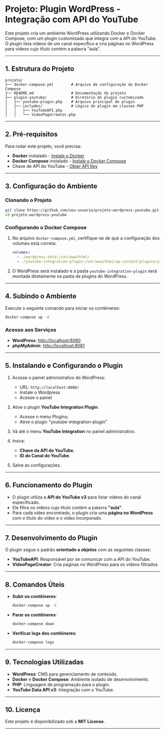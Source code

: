 
# **Projeto: Plugin WordPress - Integração com API do YouTube**

Este projeto cria um ambiente WordPress utilizando Docker e Docker Compose, com um plugin customizado que integra com a API do YouTube. O plugin lista vídeos de um canal específico e cria páginas no WordPress para vídeos cujo título contém a palavra "aula".

---

## **1. Estrutura do Projeto**

```
projeto/
├── docker-compose.yml        # Arquivo de configuração do Docker Compose
├── README.md                 # Documentação do projeto
├── plugin-youtube/           # Diretório do plugin customizado
│   ├── youtube-plugin.php    # Arquivo principal do plugin
│   ├── includes/             # Lógica do plugin em classes PHP
│   │   ├── YouTubeAPI.php
│   │   └── VideoPageCreator.php
```

---

## **2. Pré-requisitos**

Para rodar este projeto, você precisa:

- **Docker** instalado - [Instale o Docker](https://www.docker.com/get-started)
- **Docker Compose** instalado - [Instale o Docker Compose](https://docs.docker.com/compose/)
- Chave de API do YouTube - [Obter API Key](https://console.cloud.google.com/)

---

## **3. Configuração do Ambiente**

### **Clonando o Projeto**

```bash
git clone https://github.com/seu-usuario/projeto-wordpress-youtube.git
cd projeto-wordpress-youtube
```

### **Configurando o Docker Compose**

1. No arquivo `docker-compose.yml`, certifique-se de que a configuração dos volumes está correta:

   ```yaml
   volumes:
     - ./wordpress-data:/var/www/html/
     - ./youtube-integration-plugin:/var/www/html/wp-content/plugins/youtube-integration-plugin
   ```

2. O WordPress será instalado e a pasta `youtube-integration-plugin` será montada diretamente na pasta de plugins do WordPress.

---

## **4. Subindo o Ambiente**

Execute o seguinte comando para iniciar os contêineres:

```bash
docker-compose up -d
```

### **Acesso aos Serviços**

- **WordPress**: [http://localhost:8080](http://localhost:8080)
- **phpMyAdmin**: [http://localhost:8081](http://localhost:8081)

---

## **5. Instalando e Configurando o Plugin**

1. Acesse o painel administrativo do WordPress:
   - URL: `http://localhost:8080/`
   - Instale o Wordpress
   - Acesse o painel

2. Ative o plugin **YouTube Integration Plugin**.
   - Acesse o menu Plugins;
   - Ative o plugin "youtube-integration-plugin"

3. Vá até o menu **YouTube Integration** no painel administrativo.

4. Insira:
   - **Chave da API do YouTube**.
   - **ID do Canal do YouTube**.

5. Salve as configurações.

---

## **6. Funcionamento do Plugin**

- O plugin utiliza a **API do YouTube v3** para listar vídeos do canal especificado.
- Ele filtra os vídeos cujo título contém a palavra **"aula"**.
- Para cada vídeo encontrado, o plugin cria uma **página no WordPress** com o título do vídeo e o vídeo incorporado.

---

## **7. Desenvolvimento do Plugin**

O plugin segue o padrão **orientado a objetos** com as seguintes classes:

- **YouTubeAPI**: Responsável por se comunicar com a API do YouTube.
- **VideoPageCreator**: Cria páginas no WordPress para os vídeos filtrados.

---

## **8. Comandos Úteis**

- **Subir os contêineres**:
   ```bash
   docker-compose up -d
   ```

- **Parar os contêineres**:
   ```bash
   docker-compose down
   ```

- **Verificar logs dos contêineres**:
   ```bash
   docker-compose logs
   ```

---

## **9. Tecnologias Utilizadas**

- **WordPress**: CMS para gerenciamento de conteúdo.
- **Docker** e **Docker Compose**: Ambiente isolado de desenvolvimento.
- **PHP**: Linguagem de programação para o plugin.
- **YouTube Data API v3**: Integração com o YouTube.

---

## **10. Licença**

Este projeto é disponibilizado sob a **MIT License**.

---

